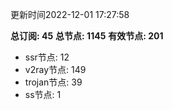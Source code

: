 更新时间2022-12-01 17:27:58

**总订阅: 45**
**总节点: 1145**
**有效节点: 201**
- ssr节点: 12
- v2ray节点: 149
- trojan节点: 39
- ss节点: 1
